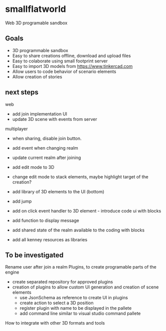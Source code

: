 # smallflatworld
Web 3D programable sandbox

## Goals
- 3D programmable sandbox 
- Easy to share creations offline, download and upload files
- Easy to colaborate using small footprint server
- Easy to import 3D models from https://www.tinkercad.com
- Allow users to code behavior of scenario elements
- Allow creation of stories 

## next steps 

web
- add join implementation UI
- update 3D scene with events from server

multiplayer
- when sharing, disable join button.
- add event when changing realm
- update current realm after joining

- add edit mode to 3D
- change edit mode to stack elements, maybe highlight target of the creation?
- add library of 3D elements to the UI (bottom)
- add jump
- add on click event handler to 3D element - introduce code ui with blocks
- add function to display message 
- add shared state of the realm available to the coding with blocks

- add all kenney resources as libraries

## To be investigated

Rename user after join a realm
Plugins, to create programable parts of the engine
- create separated repository for approved plugins
- creation of plugins to allow custom UI generation and creation of scene elements
    - use JsonSchema as reference to create UI in plugins
    - create action to select a 3D position
    - register plugin with name to be displayed in the pallete
    - add command line similar to visual studio command pallete

How to integrate with other 3D formats and tools